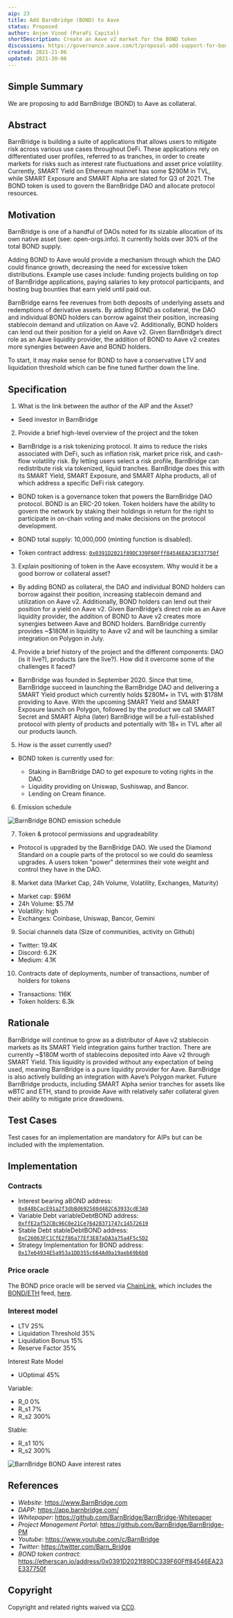 ```yaml
---
aip: 23
title: Add BarnBridge (BOND) to Aave
status: Proposed
author: Anjan Vinod (ParaFi Capital)
shortDescription: Create an Aave v2 market for the BOND token
discussions: https://governance.aave.com/t/proposal-add-support-for-bond-barnbridge/4486
created: 2021-21-06
updated: 2021-30-06
---
```


## Simple Summary

We are proposing to add BarnBridge (BOND) to Aave as collateral.

## Abstract

BarnBridge is building a suite of applications that allows users to mitigate risk across various use cases throughout DeFi. These applications rely on differentiated user profiles, referred to as tranches, in order to create markets for risks such as interest rate fluctuations and asset price volatility. Currently, SMART Yield on Ethereum mainnet has some $290M in TVL, while SMART Exposure and SMART Alpha are slated for Q3 of 2021. The BOND token is used to govern the BarnBridge DAO and allocate protocol resources.

## Motivation

BarnBridge is one of a handful of DAOs noted for its sizable allocation of its own native asset (see: open-orgs.info). It currently holds over 30% of the total BOND supply.

Adding BOND to Aave would provide a mechanism through which the DAO could finance growth, decreasing the need for excessive token distributions. Example use cases include: funding projects building on top of BarnBridge applications, paying salaries to key protocol participants, and hosting bug bounties that earn yield until paid out.

BarnBridge earns fee revenues from both deposits of underlying assets and redemptions of derivative assets. By adding BOND as collateral, the DAO and individual BOND holders can borrow against their position, increasing stablecoin demand and utilization on Aave v2. Additionally, BOND holders can lend out their position for a yield on Aave v2. Given BarnBridge’s direct role as an Aave liquidity provider, the addition of BOND to Aave v2 creates more synergies between Aave and BOND holders.

To start, it may make sense for BOND to have a conservative LTV and liquidation threshold which can be fine tuned further down the line.

## Specification

1. What is the link between the author of the AIP and the Asset?
  
  - Seed investor in BarnBridge

2. Provide a brief high-level overview of the project and the token
  
  - BarnBridge is a risk tokenizing protocol. It aims to reduce the risks associated with DeFi, such as inflation risk, market price risk, and cash-flow volatility   risk. By letting users select a risk profile, BarnBridge can redistribute risk via tokenized, liquid tranches. BarnBridge does this with its SMART Yield, SMART   Exposure, and SMART Alpha products, all of which address a specific DeFi risk category.

  - BOND token is a governance token that powers the BarnBridge DAO protocol. BOND is an ERC-20 token. Token holders have the ability to govern the network by       staking their holdings in return for the right to participate in on-chain voting and make decisions on the protocol development.

  - BOND total supply: 10,000,000 (minting function is disabled).
  - Token contract address: [`0x0391D2021f89DC339F60Fff84546EA23E337750f`](https://etherscan.io/address/0x0391D2021f89DC339F60Fff84546EA23E337750f)

3. Explain positioning of token in the Aave ecosystem. Why would it be a good borrow or collateral asset?
  
  - By adding BOND as collateral, the DAO and individual BOND holders can borrow against their position, increasing stablecoin demand and utilization on Aave v2. Additionally, BOND holders can lend out their position for a yield on Aave v2. Given BarnBridge’s direct role as an Aave liquidity provider, the addition of BOND to Aave v2 creates more synergies between Aave and BOND holders. BarnBridge currently provides ~$180M in liquidity to Aave v2 and will be launching a similar integration on Polygon in July.

4. Provide a brief history of the project and the different components: DAO (is it live?), products (are the live?). How did it overcome some of the challenges it faced?
  
  - BarnBridge was founded in September 2020. Since that time, BarnBridge succeed in launching the BarnBridge DAO and delivering a SMART Yield product which currently holds $280M+ in TVL with $178M providing to Aave. With the upcoming SMART Yield and SMART Exposure launch on Polygon, followed by the product we call SMART Secret and SMART Alpha (later) BarnBridge will be a full-established protocol with plenty of products and potentially with 1B+ in TVL after all our products launch.

5. How is the asset currently used?
  
  - BOND token is currently used for:

     - Staking in BarnBridge DAO to get exposure to voting rights in the DAO.
     - Liquidity providing on Uniswap, Sushiswap, and Bancor.
     - Lending on Cream finance.

6. Emission schedule
  
  ![BarnBridge BOND emission schedule](../assets/AIP-23/emission.png)

7. Token & protocol permissions and upgradeability
  
  - Protocol is upgraded by the BarnBridge DAO.  We used the Diamond Standard on a couple parts of the protocol so we could do seamless upgrades.  A users token "power" determines their vote weight and control they have in the DAO.

8. Market data (Market Cap, 24h Volume, Volatility, Exchanges, Maturity)
  
  - Market cap: $96M
  - 24h Volume: $5.7M
  - Volatility: high
  - Exchanges: Coinbase, Uniswap, Bancor, Gemini

9. Social channels data (Size of communities, activity on Github)
  
  - Twitter: 19.4K
  - Discord: 6.2K
  - Medium: 4.1K

10. Contracts date of deployments, number of transactions, number of holders for tokens
  
  - Transactions: 116K
  - Token holders: 6.3k

## Rationale

BarnBridge will continue to grow as a distributor of Aave v2 stablecoin markets as its SMART Yield integration gains further traction. There are currently ~$180M worth of stablecoins deposited into Aave v2 through SMART Yield. This liquidity is provided without any expectation of being used, meaning BarnBridge is a pure liquidity provider for Aave. BarnBridge is also actively building an integration with Aave’s Polygon market. Future BarnBridge products, including SMART Alpha senior tranches for assets like wBTC and ETH, stand to provide Aave with relatively safer collateral given their ability to mitigate price drawdowns. 

## Test Cases

Test cases for an implementation are mandatory for AIPs but can be included with the implementation.

## Implementation

### Contracts

- Interest bearing aBOND address: [`0x848bCacE91a2f3dbBd692580d482C63933cdE3A9`](https://etherscan.io/address/0x848bCacE91a2f3dbBd692580d482C63933cdE3A9)
- Variable Debt variableDebtBOND address: [`0xffE2af52CBc96C0e21Ce76428371747c14572619`](https://etherscan.io/address/0xffE2af52CBc96C0e21Ce76428371747c14572619)
- Stable Debt stableDebtBOND address: [`0xC26063FC1CfE2f86a77Ef3E87aDA3a75a4F5c5D2`](https://etherscan.io/address/0xC26063FC1CfE2f86a77Ef3E87aDA3a75a4F5c5D2)
- Strategy Implementation for BOND address: [`0x17e64934E5a953a1DD355c664Ad0a19aeb69b6b0`](https://etherscan.io/address/0x17e64934E5a953a1DD355c664Ad0a19aeb69b6b0)

### Price oracle

The BOND price oracle will be served via [ChainLink](https://chain.link/), which includes the [BOND/ETH](https://docs.chain.link/docs/ethereum-addresses) feed, [here](https://etherscan.io/address/0xdd22A54e05410D8d1007c38b5c7A3eD74b855281).

### Interest model

- LTV 25%
- Liquidation Threshold 35%
- Liquidation Bonus 15%
- Reserve Factor 35%

Interest Rate Model

- UOptimal 45%

Variable:

- R_0 0%
- R_s1 7%
- R_s2 300%

Stable:

- R_s1 10%
- R_s2 300%


![BarnBridge BOND Aave interest rates](../assets/AIP-23/rate.png)

## References

- *Website*: https://www.BarnBridge.com
- *DAPP*: https://app.barnbridge.com/
- *Whitepaper*: https://github.com/BarnBridge/BarnBridge-Whitepaper
- *Project Management Portal*: https://github.com/BarnBridge/BarnBridge-PM
- *Youtube*: https://www.youtube.com/c/BarnBridge
- *Twitter*: https://twitter.com/Barn_Bridge
- *BOND token contract*: https://etherscan.io/address/0x0391D2021f89DC339F60Fff84546EA23E337750f

## Copyright

Copyright and related rights waived via [CC0](https://creativecommons.org/publicdomain/zero/1.0/).

